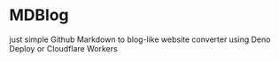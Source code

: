 # MDBlog
just simple Github Markdown to blog-like website converter using Deno Deploy or Cloudflare Workers
